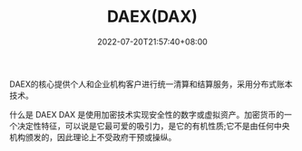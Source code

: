 ﻿---
weight: 
title: "DAEX(DAX)"
description: "DAEX的核心提供个人和企业机构客户进行统一清算和结算服务，采用分布式账本技术"
date: 2022-07-20T21:57:40+08:00
lastmod: 2022-07-20T16:45:40+08:00
draft: false
authors: ["june"]
featuredImage: "425.png"
link: "https://www.coincarp.com/zh/currencies/daex/"
tags: ["数字代币","DAEX(DAX)"]
categories: ["navigation"]
navigation: ["数字代币"]
lightgallery: true
toc: true
pinned: false
recommend: false
recommend1: false
---
DAEX的核心提供个人和企业机构客户进行统一清算和结算服务，采用分布式账本技术。

什么是 DAEX DAX 是使用加密技术实现安全性的数字或虚拟资产。加密货币的一个决定性特征，可以说是它最可爱的吸引力，是它的有机性质;它不是由任何中央机构颁发的，因此理论上不受政府干预或操纵。